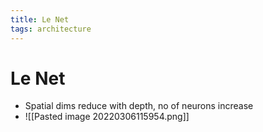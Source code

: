 ```yaml
---
title: Le Net
tags: architecture
---
```


# Le Net
- Spatial dims reduce with depth, no of neurons increase
- ![[Pasted image 20220306115954.png]]
























